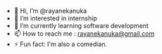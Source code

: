 - 👋 Hi, I’m @rayanekanuka
- 👀 I’m interested in internship
- 🌱 I’m currently learning software development
- 📫 How to reach me : rayanekanuka@gmail.com
- ⚡ Fun fact: I'm also a comedian.


<!---
rayanekanuka/rayanekanuka is a ✨ special ✨ repository because its `README.md` (this file) appears on your GitHub profile.
You can click the Preview link to take a look at your changes.
--->
